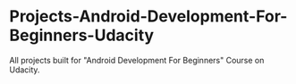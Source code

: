 # Projects-Android-Development-For-Beginners-Udacity
All projects built for "Android Development For Beginners" Course on Udacity. 
